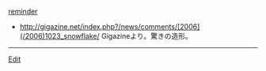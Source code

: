 ---
---

[reminder](/reminder)

* http://gigazine.net/index.php?/news/comments/[2006](/2006)1023_snowflake/ Gigazineより。驚きの造形。




----
[Edit](https://github.com/vitroid/vitroid.github.io/edit/master/MD/雪の結晶写真.md)
